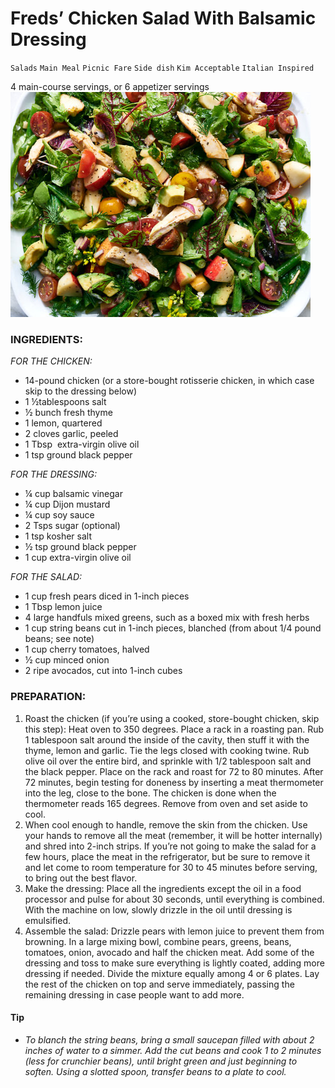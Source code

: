# Freds’ Chicken Salad With Balsamic Dressing

`Salads` `Main Meal` `Picnic Fare` `Side dish` `Kim Acceptable` `Italian Inspired`

4 main-course servings, or 6 appetizer servings
![Image_20220717_054402.jpeg](image/Image_20220717_054402.jpeg)

### INGREDIENTS:

_FOR THE CHICKEN:_

- 14-pound chicken (or a store-bought rotisserie chicken, in which case skip to the dressing below)
- 1 ½tablespoons salt
- ½ bunch fresh thyme
- 1 lemon, quartered
- 2 cloves garlic, peeled
- 1 Tbsp  extra-virgin olive oil
- 1 tsp ground black pepper

_FOR THE DRESSING:_

- ¼ cup balsamic vinegar
- ¼ cup Dijon mustard
- ¼ cup soy sauce
- 2 Tsps sugar (optional)
- 1 tsp kosher salt
- ½ tsp ground black pepper
- 1 cup extra-virgin olive oil

_FOR THE SALAD:_

- 1 cup fresh pears diced in 1-inch pieces
- 1 Tbsp lemon juice
- 4 large handfuls mixed greens, such as a boxed mix with fresh herbs
- 1 cup string beans cut in 1-inch pieces, blanched (from about 1/4 pound beans; see note)
- 1 cup cherry tomatoes, halved
- ½ cup minced onion
- 2 ripe avocados, cut into 1-inch cubes

### PREPARATION:

1. Roast the chicken (if you’re using a cooked, store-bought chicken, skip this step): Heat oven to 350 degrees. Place a rack in a roasting pan. Rub 1 tablespoon salt around the inside of the cavity, then stuff it with the thyme, lemon and garlic. Tie the legs closed with cooking twine. Rub olive oil over the entire bird, and sprinkle with 1/2 tablespoon salt and the black pepper. Place on the rack and roast for 72 to 80 minutes. After 72 minutes, begin testing for doneness by inserting a meat thermometer into the leg, close to the bone. The chicken is done when the thermometer reads 165 degrees. Remove from oven and set aside to cool.
2. When cool enough to handle, remove the skin from the chicken. Use your hands to remove all the meat (remember, it will be hotter internally) and shred into 2-inch strips. If you’re not going to make the salad for a few hours, place the meat in the refrigerator, but be sure to remove it and let come to room temperature for 30 to 45 minutes before serving, to bring out the best flavor.
3. Make the dressing: Place all the ingredients except the oil in a food processor and pulse for about 30 seconds, until everything is combined. With the machine on low, slowly drizzle in the oil until dressing is emulsified.
4. Assemble the salad: Drizzle pears with lemon juice to prevent them from browning. In a large mixing bowl, combine pears, greens, beans, tomatoes, onion, avocado and half the chicken meat. Add some of the dressing and toss to make sure everything is lightly coated, adding more dressing if needed. Divide the mixture equally among 4 or 6 plates. Lay the rest of the chicken on top and serve immediately, passing the remaining dressing in case people want to add more.

#### **Tip**

- _To blanch the string beans, bring a small saucepan filled with about 2 inches of water to a simmer. Add the cut beans and cook 1 to 2 minutes (less for crunchier beans), until bright green and just beginning to soften. Using a slotted spoon, transfer beans to a plate to cool._
